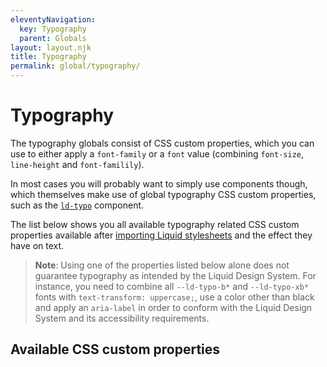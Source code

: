```yaml
---
eleventyNavigation:
  key: Typography
  parent: Globals
layout: layout.njk
title: Typography
permalink: global/typography/
---
```


# Typography

The typography globals consist of CSS custom properties, which you can use to either apply a `font-family` or a `font` value (combining `font-size`, `line-height` and `font-familily`).

In most cases you will probably want to simply use components though, which themselves make use of global typography CSS custom properties, such as the [`ld-typo`](components/ld-typo/) component.

The list below shows you all available typography related CSS custom properties available after [importing Liquid stylesheets](introduction/getting-started/#import-stylesheets) and the effect they have on text.

> **Note**: Using one of the properties listed below alone does not guarantee typography as intended by the Liquid Design System. For instance, you need to combine all `--ld-typo-b*` and `--ld-typo-xb*` fonts with `text-transform: uppercase;`, use a color other than black and apply an `aria-label` in order to conform with the Liquid Design System and its accessibility requirements.

## Available CSS custom properties

<docs-typography var="--ld-font-body" prop="font-family" val="'Lato', Helvetica, Arial, sans-serif"></docs-typography>
<docs-typography var="--ld-font-display" prop="font-family" val="'MWeb', Helvetica, Arial, sans-serif"></docs-typography>
<docs-typography var="--ld-typo-b1" val="3rem / 120% 'MWeb', Helvetica, Arial, sans-serif"></docs-typography>
<docs-typography var="--ld-typo-b2" val="2.5rem / 120% 'MWeb', Helvetica, Arial, sans-serif"></docs-typography>
<docs-typography var="--ld-typo-b3" val="2.25rem / 120% 'MWeb', Helvetica, Arial, sans-serif"></docs-typography>
<docs-typography var="--ld-typo-b4" val="2rem / 120% 'MWeb', Helvetica, Arial, sans-serif"></docs-typography>
<docs-typography var="--ld-typo-b5" val="1.625rem / 120% 'MWeb', Helvetica, Arial, sans-serif"></docs-typography>
<docs-typography var="--ld-typo-b6" val="1.375rem / 120% 'MWeb', Helvetica, Arial, sans-serif"></docs-typography>
<docs-typography var="--ld-typo-h1" val="2rem / 140% 'Lato', Helvetica, Arial, sans-serif"></docs-typography>
<docs-typography var="--ld-typo-h2" val="1.625rem / 140% 'Lato', Helvetica, Arial, sans-serif"></docs-typography>
<docs-typography var="--ld-typo-h3" val="1.375rem / 140% 'Lato', Helvetica, Arial, sans-serif"></docs-typography>
<docs-typography var="--ld-typo-h4" val="1.125rem / 140% 'Lato', Helvetica, Arial, sans-serif"></docs-typography>
<docs-typography var="--ld-typo-h5" val="1rem / 140% 'Lato', Helvetica, Arial, sans-serif"></docs-typography>
<docs-typography var="--ld-typo-h6" val="0.875rem / 140% 'Lato', Helvetica, Arial, sans-serif"></docs-typography>
<docs-typography var="--ld-typo-xb1" val="5.75rem / 120% 'MWeb', Helvetica, Arial, sans-serif"></docs-typography>
<docs-typography var="--ld-typo-xb2" val="4.5rem / 120% 'MWeb', Helvetica, Arial, sans-serif"></docs-typography>
<docs-typography var="--ld-typo-xb3" val="4rem / 120% 'MWeb', Helvetica, Arial, sans-serif"></docs-typography>
<docs-typography var="--ld-typo-xh1" val="5.75rem / 120% 'Lato', Helvetica, Arial, sans-serif"></docs-typography>
<docs-typography var="--ld-typo-xh2" val="4.5rem / 120% 'Lato', Helvetica, Arial, sans-serif"></docs-typography>
<docs-typography var="--ld-typo-xh3" val="4rem / 120% 'Lato', Helvetica, Arial, sans-serif"></docs-typography>
<docs-typography var="--ld-typo-xh4" val="3rem / 120% 'Lato', Helvetica, Arial, sans-serif"></docs-typography>
<docs-typography var="--ld-typo-xh5" val="2.5rem / 120% 'Lato', Helvetica, Arial, sans-serif"></docs-typography>
<docs-typography var="--ld-typo-xh6" val="2.25rem / 120% 'Lato', Helvetica, Arial, sans-serif"></docs-typography>
<docs-typography var="--ld-typo-body-l" val="1.125rem / 160% 'Lato', Helvetica, Arial, sans-serif"></docs-typography>
<docs-typography var="--ld-typo-body-m" val="1rem / 160% 'Lato', Helvetica, Arial, sans-serif"></docs-typography>
<docs-typography var="--ld-typo-body-s" val="0.875rem / 176% 'Lato', Helvetica, Arial, sans-serif"></docs-typography>
<docs-typography var="--ld-typo-body-xl" val="1.375rem / 160% 'Lato', Helvetica, Arial, sans-serif"></docs-typography>
<docs-typography var="--ld-typo-body-xs" val="0.75rem / 180% 'Lato', Helvetica, Arial, sans-serif"></docs-typography>
<docs-typography var="--ld-typo-cap-l" val="1.25rem / 140% 'Lato', Helvetica, Arial, sans-serif"></docs-typography>
<docs-typography var="--ld-typo-cap-m" val="0.875rem / 140% 'Lato', Helvetica, Arial, sans-serif"></docs-typography>
<docs-typography var="--ld-typo-label-m" val="1rem / 140% 'Lato', Helvetica, Arial, sans-serif"></docs-typography>
<docs-typography var="--ld-typo-label-s" val="0.875rem / 140% 'Lato', Helvetica, Arial, sans-serif"></docs-typography>
